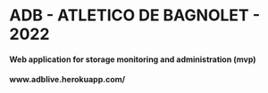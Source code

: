 <h1>ADB - ATLETICO DE BAGNOLET - 2022</h1>

<h4>Web application for storage monitoring and administration (mvp)</h4>
<h4>www.adblive.herokuapp.com/</h4>

